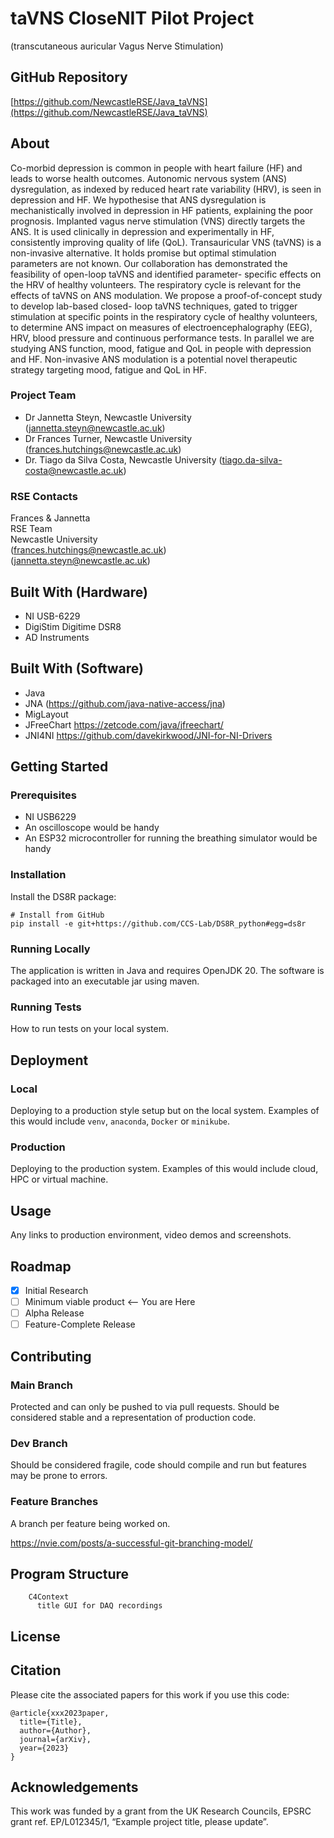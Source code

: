 # taVNS CloseNIT Pilot Project
(transcutaneous auricular Vagus Nerve Stimulation)

## GitHub Repository

[https://github.com/NewcastleRSE/Java_taVNS](https://github.com/NewcastleRSE/Java_taVNS)

## About

Co-morbid depression is common in people with heart failure (HF) and leads to worse health
outcomes. Autonomic nervous system (ANS) dysregulation, as indexed by reduced heart rate
variability (HRV), is seen in depression and HF. We hypothesise that ANS dysregulation is
mechanistically involved in depression in HF patients, explaining the poor prognosis. Implanted
vagus nerve stimulation (VNS) directly targets the ANS. It is used clinically in depression and
experimentally in HF, consistently improving quality of life (QoL). Transauricular VNS (taVNS) is a
non-invasive alternative. It holds promise but optimal stimulation parameters are not known. Our
collaboration has demonstrated the feasibility of open-loop taVNS and identified parameter-
specific effects on the HRV of healthy volunteers. The respiratory cycle is relevant for the effects
of taVNS on ANS modulation. We propose a proof-of-concept study to develop lab-based closed-
loop taVNS techniques, gated to trigger stimulation at specific points in the respiratory cycle of
healthy volunteers, to determine ANS impact on measures of electroencephalography (EEG), HRV,
blood pressure and continuous performance tests. In parallel we are studying ANS function,
mood, fatigue and QoL in people with depression and HF. Non-invasive ANS modulation is a potential novel therapeutic strategy targeting mood, fatigue and QoL in HF.

### Project Team
- Dr Jannetta Steyn, Newcastle University  ([jannetta.steyn@newcastle.ac.uk](mailto:jannetta.steyn@newcastle.ac.uk))  
- Dr Frances Turner, Newcastle University  ([frances.hutchings@newcastle.ac.uk](mailto:frances.hutchings@newcastle.ac.uk))
- Dr. Tiago da Silva Costa, Newcastle University ([tiago.da-silva-costa@newcastle.ac.uk](mailto:tiago.da-silva-costa@newcastle.ac.uk))

### RSE Contacts
Frances & Jannetta  
RSE Team  
Newcastle University  
([frances.hutchings@newcastle.ac.uk](mailto:frances.hutchings@newcastle.ac.uk))  
([jannetta.steyn@newcastle.ac.uk](mailto:jannetta.steyn@newcastle.ac.uk))

## Built With (Hardware)
- NI USB-6229
- DigiStim Digitime DSR8
- AD Instruments

## Built With (Software)
- Java
- JNA (https://github.com/java-native-access/jna)
- MigLayout
- JFreeChart https://zetcode.com/java/jfreechart/
- JNI4NI https://github.com/davekirkwood/JNI-for-NI-Drivers

## Getting Started

### Prerequisites

- NI USB6229
- An oscilloscope would be handy
- An ESP32 microcontroller for running the breathing simulator would be handy

### Installation

Install the DS8R package:
```
# Install from GitHub
pip install -e git+https://github.com/CCS-Lab/DS8R_python#egg=ds8r
```


### Running Locally

The application is written in Java and requires OpenJDK 20. The software is packaged into an executable jar using maven.

### Running Tests

How to run tests on your local system.

## Deployment

### Local

Deploying to a production style setup but on the local system. Examples of this would include `venv`, `anaconda`, `Docker` or `minikube`.

### Production

Deploying to the production system. Examples of this would include cloud, HPC or virtual machine.

## Usage

Any links to production environment, video demos and screenshots.

## Roadmap

- [x] Initial Research
- [ ] Minimum viable product <-- You are Here
- [ ] Alpha Release
- [ ] Feature-Complete Release

## Contributing

### Main Branch
Protected and can only be pushed to via pull requests. Should be considered stable and a representation of production code.

### Dev Branch
Should be considered fragile, code should compile and run but features may be prone to errors.

### Feature Branches
A branch per feature being worked on.

https://nvie.com/posts/a-successful-git-branching-model/

## Program Structure

```mermaid
    C4Context
      title GUI for DAQ recordings

```

## License

## Citation

Please cite the associated papers for this work if you use this code:

```
@article{xxx2023paper,
  title={Title},
  author={Author},
  journal={arXiv},
  year={2023}
}
```


## Acknowledgements
This work was funded by a grant from the UK Research Councils, EPSRC grant ref. EP/L012345/1, “Example project title, please update”.

